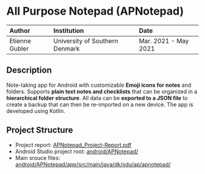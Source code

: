 # All Purpose Notepad (APNotepad)

| Author | Institution | Date |
|:---|:---|:---|
| Etienne Gubler | University of Southern Denmark | Mar. 2021 - May 2021 |

## Description

Note-taking app for Android with customizable **Emoji icons for notes** and folders. Supports **plain text notes and checklists** that can be organized in a **hierarchical folder structure**. All data can be **exported to a JSON file** to create a backup that can then be re-imported on a new device. The app is developed using Kotlin.

## Project Structure

- Project report: [APNotepad_Project-Report.pdf](./docs/report/APNotepad_Project-Report.pdf)
- Android Studio project root: [android/APNotepad/](./android/APNotepad/)
- Main srouce files: [android/APNotepad/app/src/main/java/dk/sdu/ap/apnotepad/](.android/APNotepad/app/src/main/java/dk/sdu/ap/apnotepad/)
